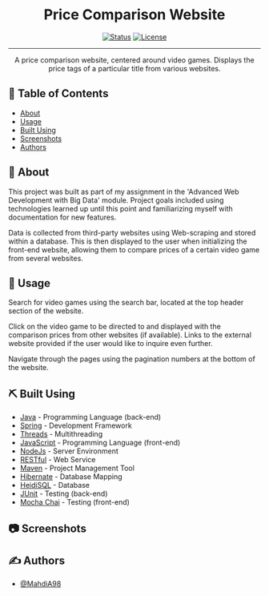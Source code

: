 <h1 align="center">Price Comparison Website</h1>

<div align="center">

  [![Status](https://img.shields.io/badge/status-active-success.svg)]() 
  [![License](https://img.shields.io/badge/license-MIT-blue.svg)](/LICENSE)

</div>

---

<p align="center"> A price comparison website, centered around video games. Displays the price tags of a particular title from various websites.
    <br> 
</p>

## 📝 Table of Contents
- [About](#about)
- [Usage](#usage)
- [Built Using](#built_using)
- [Screenshots](#screenshots)
- [Authors](#authors)

## 🧐 About <a name = "about"></a>
This project was built as part of my assignment in the 'Advanced Web Development with Big Data' module. Project goals included using technologies learned up until this point and familiarizing myself with documentation for new features.

Data is collected from third-party websites using Web-scraping and stored within a database. This is then displayed to the user when initializing the front-end website, allowing them to compare prices of a certain video game from several websites.

## 🎈 Usage <a name="usage"></a>
Search for video games using the search bar, located at the top header section of the website. 

Click on the video game to be directed to and displayed with the comparison prices from other websites (if available). Links to the external website provided if the user would like to inquire even further.

Navigate through the pages using the pagination numbers at the bottom of the website. 

## ⛏️ Built Using <a name = "built_using"></a>
- [Java](https://www.java.com/en/) - Programming Language (back-end)
- [Spring](https://spring.io/) - Development Framework
- [Threads](https://docs.oracle.com/javase/7/docs/api/java/lang/Thread.html) - Multithreading
- [JavaScript](https://www.javascript.com/) - Programming Language (front-end)
- [NodeJs](https://nodejs.org/en/) - Server Environment
- [RESTful](https://docs.oracle.com/javaee/6/tutorial/doc/gijqy.html) - Web Service
- [Maven](https://maven.apache.org/) - Project Management Tool
- [Hibernate](https://hibernate.org/) - Database Mapping
- [HeidiSQL](https://www.heidisql.com/) - Database
- [JUnit](https://junit.org/junit5/) - Testing (back-end)
- [Mocha Chai](https://mochajs.org/) - Testing (front-end)

## 📷 Screenshots <a name = "screenshots"></a>

## ✍️ Authors <a name = "authors"></a>
- [@MahdiA98](https://github.com/MahdiA98)
